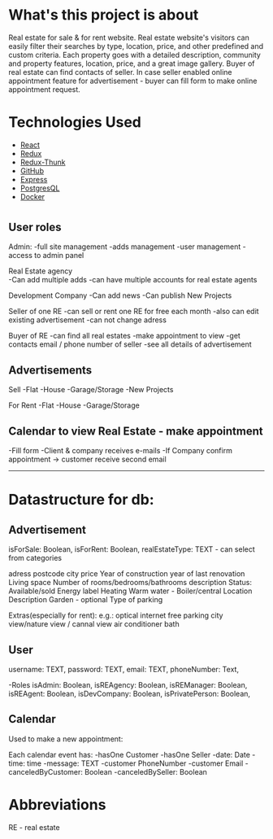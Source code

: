# What's this project is about

Real estate for sale & for rent website. Real estate website's visitors can easily filter their searches by type, location, price, and other predefined and custom criteria. Each property goes with a detailed description, community and property features, location, price, and a great image gallery.
Buyer of real estate can find contacts of seller. In case seller enabled online appointment feature for advertisement - buyer can fill form to make online appointment request.

# Technologies Used

- [React](https://reactjs.org/)
- [Redux](https://redux.js.org/)
- [Redux-Thunk](https://github.com/reduxjs/redux-thunk)
- [GitHub](http://github.com)
- [Express](https://expressjs.com/)
- [PostgresQL](https://www.postgresql.org/)
- [Docker](https://www.docker.com/)

#

## User roles

Admin:
-full site management
-adds management
-user management
-access to admin panel

Real Estate agency  
-Can add multiple adds
-can have multiple accounts for real estate agents

Development Company
-Can add news
-Can publish New Projects

Seller of one RE
-can sell or rent one RE for free each month
-also can edit existing advertisement
-can not change adress

Buyer of RE
-can find all real estates
-make appointment to view
-get contacts email / phone number of seller
-see all details of advertisement

## Advertisements

Sell
-Flat
-House
-Garage/Storage
-New Projects

For Rent
-Flat
-House
-Garage/Storage

## Calendar to view Real Estate - make appointment

-Fill form
-Client & company receives e-mails
-If Company confirm appointment -> customer receive second email

---

# Datastructure for db:

## Advertisement

isForSale: Boolean,
isForRent: Boolean,
realEstateType: TEXT - can select from categories

adress
postcode
city
price
Year of construction
year of last renovation
Living space
Number of rooms/bedrooms/bathrooms
description
Status: Available/sold
Energy label
Heating
Warm water - Boiler/central
Location Description
Garden - optional
Type of parking

Extras(especially for rent):
e.g.:
optical internet
free parking
city view/nature view / cannal view
air conditioner
bath

## User

username: TEXT,
password: TEXT,
email: TEXT,
phoneNumber: Text,

-Roles
isAdmin: Boolean,
isREAgency: Boolean,
isREManager: Boolean,
isREAgent: Boolean,
isDevCompany: Boolean,
isPrivatePerson: Boolean,

## Calendar

Used to make a new appointment:

Each calendar event has:
-hasOne Customer
-hasOne Seller
-date: Date
-time: time
-message: TEXT
-customer PhoneNumber
-customer Email
-canceledByCustomer: Boolean
-canceledBySeller: Boolean

# Abbreviations

RE - real estate
